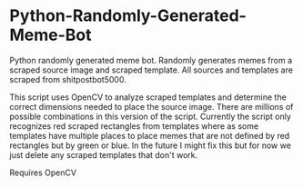 # Python-Randomly-Generated-Meme-Bot
Python randomly generated meme bot. Randomly generates memes from a scraped source image and scraped template. All sources and templates are scraped from shitpostbot5000.

This script uses OpenCV to analyze scraped templates and determine the correct dimensions needed to place the source image. There are millions of possible combinations in this version of the script. Currently the script only recognizes red scraped rectangles from templates where as some templates have multiple places to place memes that are not defined by red rectangles but by green or blue. In the future I might fix this but for now we just delete any scraped templates that don't work.

Requires OpenCV
